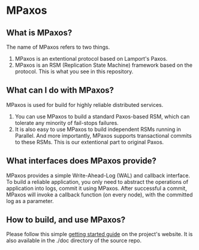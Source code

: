 MPaxos
=============

What is MPaxos?
------------

The name of MPaxos refers to two things. 

1. MPaxos is an extentional protocol based on Lamport's Paxos. 
1. MPaxos is an RSM (Replication State Machine) framework based on the protocol. This is what you see in this repository.


What can I do with MPaxos?
-----------------

MPaxos is used for build for highly reliable distributed services.

1. You can use MPaxos to build a standard Paxos-based RSM, which can tolerate any minority of fail-stops failures.
1. It is also easy to use MPaxos to build independent RSMs running in Parallel. And more importantly, MPaxos supports transactional commits to these RSMs. This is our extentional part to original Paxos.


What interfaces does MPaxos provide?
-------------------------------

MPaxos provides a simple Write-Ahead-Log (WAL) and callback interface. To build a reliable application, you only need to abstract the operations of application into logs, commit it using MPaxos. After successful a commit, MPaxos will invoke a callback function (on every node), with the committed log as a parameter.



How to build, and use MPaxos?
-------------------------

Please follow this simple [getting started guide](http://mpaxos.com/doc/) on the project's website. It is also available in the ./doc directory of the source repo.

